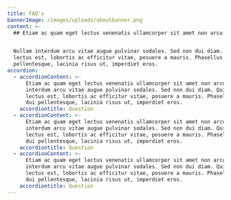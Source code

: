 ```yaml
---
title: FAQ's
bannerImage: /images/uploads/aboutbanner.png
content: >-
  ## Etiam ac quam eget lectus venenatis ullamcorper sit amet non arcu.


  Nullam interdum arcu vitae augue pulvinar sodales. Sed non dui diam. Quisque
  lectus est, lobortis ac efficitur vitae, posuere a mauris. Phasellus ac dui
  pellentesque, lacinia risus ut, imperdiet eros.
accordion:
  - accordionContent: >-
      Etiam ac quam eget lectus venenatis ullamcorper sit amet non arcu. Nullam
      interdum arcu vitae augue pulvinar sodales. Sed non dui diam. Quisque
      lectus est, lobortis ac efficitur vitae, posuere a mauris. Phasellus ac
      dui pellentesque, lacinia risus ut, imperdiet eros.
    accordiontitle: Question
  - accordionContent: >-
      Etiam ac quam eget lectus venenatis ullamcorper sit amet non arcu. Nullam
      interdum arcu vitae augue pulvinar sodales. Sed non dui diam. Quisque
      lectus est, lobortis ac efficitur vitae, posuere a mauris. Phasellus ac
      dui pellentesque, lacinia risus ut, imperdiet eros.
    accordiontitle: Question
  - accordionContent: >-
      Etiam ac quam eget lectus venenatis ullamcorper sit amet non arcu. Nullam
      interdum arcu vitae augue pulvinar sodales. Sed non dui diam. Quisque
      lectus est, lobortis ac efficitur vitae, posuere a mauris. Phasellus ac
      dui pellentesque, lacinia risus ut, imperdiet eros.
    accordiontitle: Question
---
```


